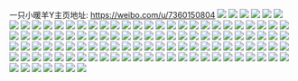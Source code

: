 一只小暖羊Y主页地址: https://weibo.com/u/7360150804 
![](https://wx4.sinaimg.cn/mw2000/00826rrKgy1h8yye5g1scj325x2vwe82.jpg) 
![](https://wx4.sinaimg.cn/mw2000/00826rrKgy1h8yyeaas0zj321j2q1npe.jpg) 
![](https://wx4.sinaimg.cn/mw2000/00826rrKgy1h8yyecr791j324c2tte82.jpg) 
![](https://wx4.sinaimg.cn/mw2000/00826rrKgy1h8yyefmpzuj32c0340u0y.jpg) 
![](https://wx4.sinaimg.cn/mw2000/00826rrKgy1h8yye39sc5j30tz1054dx.jpg) 
![](https://wx4.sinaimg.cn/mw2000/00826rrKgy1h8yyei0q6sj32c0340hdu.jpg) 
![](https://wx4.sinaimg.cn/mw2000/00826rrKgy1h8oez63g1uj32c0340e82.jpg) 
![](https://wx4.sinaimg.cn/mw2000/00826rrKgy1h8oez9zzrlj32c0340e82.jpg) 
![](https://wx4.sinaimg.cn/mw2000/00826rrKgy1h8oez87434j323w2y6qv5.jpg) 
![](https://wx4.sinaimg.cn/mw2000/00826rrKgy1h8oezdrlcnj31db2inu0x.jpg) 
![](https://wx4.sinaimg.cn/mw2000/00826rrKgy1h8oez4gkbpj32c0340kjl.jpg) 
![](https://wx4.sinaimg.cn/mw2000/00826rrKgy1h8oezgrvexj31dc29shdt.jpg) 
![](https://wx4.sinaimg.cn/mw2000/00826rrKgy1h8oezi8u0yj31dc2nbqv5.jpg) 
![](https://wx4.sinaimg.cn/mw2000/00826rrKgy1h8oezm1dw4j31dc2lix6p.jpg) 
![](https://wx4.sinaimg.cn/mw2000/00826rrKgy1h8oezqdg8vj31dc2n21ky.jpg) 
![](https://wx4.sinaimg.cn/mw2000/00826rrKly1h8hqee2phsj31ha2mrqv5.jpg) 
![](https://wx4.sinaimg.cn/mw2000/00826rrKly1h8hqeg4q78j31d82emkjm.jpg) 
![](https://wx4.sinaimg.cn/mw2000/00826rrKly1h8hqeicmxoj31dc2fj4qq.jpg) 
![](https://wx4.sinaimg.cn/mw2000/00826rrKly1h8hqelq2w2j32c03401kz.jpg) 
![](https://wx4.sinaimg.cn/mw2000/00826rrKly1h8hqeobqhlj329731i4qq.jpg) 
![](https://wx4.sinaimg.cn/mw2000/00826rrKly1h8hqemy66tj32c03401ky.jpg) 
![](https://wx4.sinaimg.cn/mw2000/00826rrKly1h8hqecbff8j32c0340qv7.jpg) 
![](https://wx4.sinaimg.cn/mw2000/00826rrKly1h8hqekbwivj31dc2iib2a.jpg) 
![](https://wx4.sinaimg.cn/mw2000/00826rrKly1h8hqepz38pj32c0340hdu.jpg) 
![](https://wx4.sinaimg.cn/mw2000/00826rrKly1h83l4o54y1j33402c0hdw.jpg) 
![](https://wx4.sinaimg.cn/mw2000/00826rrKly1h717ma1tyij31qs2rbe82.jpg) 
![](https://wx4.sinaimg.cn/mw2000/00826rrKly1h6z9r8jbh2j329t2vdnpd.jpg) 
![](https://wx4.sinaimg.cn/mw2000/00826rrKly1h6pzhan43xj32802yob29.jpg) 
![](https://wx4.sinaimg.cn/mw2000/00826rrKgy1h6cz62l8vej31e629e1kx.jpg) 
![](https://wx4.sinaimg.cn/mw2000/00826rrKgy1h6cz616x64j31o82br7wh.jpg) 
![](https://wx4.sinaimg.cn/mw2000/00826rrKgy1h6cz65c9unj31js28b1kx.jpg) 
![](https://wx4.sinaimg.cn/mw2000/00826rrKgy1h6c8jn0kevj32c0340e84.jpg) 
![](https://wx4.sinaimg.cn/mw2000/00826rrKgy1h6c8jpgzjnj32c03407wk.jpg) 
![](https://wx4.sinaimg.cn/mw2000/00826rrKgy1h6c8jyp3c9j32c0340x6r.jpg) 
![](https://wx4.sinaimg.cn/mw2000/00826rrKgy1h6c8jw64r1j32c0340b2c.jpg) 
![](https://wx4.sinaimg.cn/mw2000/00826rrKgy1h6c8k3d2y2j32c03407wk.jpg) 
![](https://wx4.sinaimg.cn/mw2000/00826rrKgy1h6c8jtcnd1j32c03407wj.jpg) 
![](https://wx4.sinaimg.cn/mw2000/00826rrKgy1h6c8k67x0lj32c0340qv7.jpg) 
![](https://wx4.sinaimg.cn/mw2000/00826rrKgy1h6c8k9bas7j32c0340qv8.jpg) 
![](https://wx4.sinaimg.cn/mw2000/00826rrKgy1h6c8kcgf3nj32c0340qv7.jpg) 
![](https://wx4.sinaimg.cn/mw2000/00826rrKgy1h6akofbcxbj32802yoai6.jpg) 
![](https://wx4.sinaimg.cn/mw2000/00826rrKgy1h6a100yowjj31l02a0hdt.jpg) 
![](https://wx4.sinaimg.cn/mw2000/00826rrKgy1h6a102oqgdj31t32ccb29.jpg) 
![](https://wx4.sinaimg.cn/mw2000/00826rrKgy1h6a0zzdydlj31s12i8b29.jpg) 
![](https://wx4.sinaimg.cn/mw2000/00826rrKgy1h6a10f7cktj32c03401kz.jpg) 
![](https://wx4.sinaimg.cn/mw2000/00826rrKgy1h6a104l0byj32c0340qv7.jpg) 
![](https://wx4.sinaimg.cn/mw2000/00826rrKgy1h6a10hn4b7j32c0340b2b.jpg) 
![](https://wx4.sinaimg.cn/mw2000/00826rrKgy1h6a1071l0pj32c0340npf.jpg) 
![](https://wx4.sinaimg.cn/mw2000/00826rrKgy1h6a10acl05j32c0340qv6.jpg) 
![](https://wx4.sinaimg.cn/mw2000/00826rrKgy1h6a10cqbdpj32c03404qr.jpg) 
![](https://wx4.sinaimg.cn/mw2000/00826rrKgy1h69xhxnsjqj327b2v24qq.jpg) 
![](https://wx4.sinaimg.cn/mw2000/00826rrKgy1h69xip1ygyj32c0340hdw.jpg) 
![](https://wx4.sinaimg.cn/mw2000/00826rrKgy1h69xi09phej327y2ww4qq.jpg) 
![](https://wx4.sinaimg.cn/mw2000/00826rrKgy1h69xj0y87dj32c03401ky.jpg) 
![](https://wx4.sinaimg.cn/mw2000/00826rrKgy1h69xikwc57j32c0340kjn.jpg) 
![](https://wx4.sinaimg.cn/mw2000/00826rrKgy1h69xj3ejdvj32c0340u0y.jpg) 
![](https://wx4.sinaimg.cn/mw2000/00826rrKgy1h69xisnqy7j32c0340x6q.jpg) 
![](https://wx4.sinaimg.cn/mw2000/00826rrKgy1h69xi3w5exj32c0340npf.jpg) 
![](https://wx4.sinaimg.cn/mw2000/00826rrKgy1h69xiw52kfj32c03401l0.jpg) 
![](https://wx4.sinaimg.cn/mw2000/00826rrKgy1h68mtxb6fuj32c03401kz.jpg) 
![](https://wx4.sinaimg.cn/mw2000/00826rrKgy1h68mum1iwoj32802yoql3.jpg) 
![](https://wx4.sinaimg.cn/mw2000/00826rrKgy1h68mu7bo42j32c03407wh.jpg) 
![](https://wx4.sinaimg.cn/mw2000/00826rrKgy1h68mu4pdvcj32c0340u0z.jpg) 
![](https://wx4.sinaimg.cn/mw2000/00826rrKgy1h68mu9ju5sj32c0340e83.jpg) 
![](https://wx4.sinaimg.cn/mw2000/00826rrKgy1h68munku2ij32c0340kjl.jpg) 
![](https://wx4.sinaimg.cn/mw2000/00826rrKly1h60qcdqnydj32c0340qv5.jpg) 
![](https://wx4.sinaimg.cn/mw2000/00826rrKly1h60qc7knj4j32c0340b2a.jpg) 
![](https://wx4.sinaimg.cn/mw2000/00826rrKly1h60qaxnjr8j32c03404qr.jpg) 
![](https://wx4.sinaimg.cn/mw2000/00826rrKly1h60qbzohz5j32c0340npf.jpg) 
![](https://wx4.sinaimg.cn/mw2000/00826rrKly1h60qbslh6fj32802yotz9.jpg) 
![](https://wx4.sinaimg.cn/mw2000/00826rrKly1h60qc20x00j32c0340qv6.jpg) 
![](https://wx4.sinaimg.cn/mw2000/00826rrKly1h60qc5iv6cj32c0340u0y.jpg) 
![](https://wx4.sinaimg.cn/mw2000/00826rrKly1h60qc9ulkgj32c0340x6p.jpg) 
![](https://wx4.sinaimg.cn/mw2000/00826rrKly1h60qcc9xnqj32c0340kjn.jpg) 
![](https://wx4.sinaimg.cn/mw2000/00826rrKly1h5p1i4sycqj32c03407wk.jpg) 
![](https://wx4.sinaimg.cn/mw2000/00826rrKly1h5p1i6yzhgj32c03404qr.jpg) 
![](https://wx4.sinaimg.cn/mw2000/00826rrKly1h5p1i2f6ryj32c03404qq.jpg) 
![](https://wx4.sinaimg.cn/mw2000/00826rrKly1h5p1i8zfekj31xp2m4kjm.jpg) 
![](https://wx4.sinaimg.cn/mw2000/00826rrKly1h5p1iafx1pj32c03404qq.jpg) 
![](https://wx4.sinaimg.cn/mw2000/00826rrKly1h5p1ibs41fj322i2rde82.jpg) 
![](https://wx4.sinaimg.cn/mw2000/00826rrKly1h5nv3he9skj32c0340e81.jpg) 
![](https://wx4.sinaimg.cn/mw2000/00826rrKly1h5mgj8nzzoj323z2ucqv7.jpg) 
![](https://wx4.sinaimg.cn/mw2000/00826rrKly1h5djgga4crj32bz2q5e82.jpg) 
![](https://wx4.sinaimg.cn/mw2000/00826rrKly1h5djgm5eiyj32dc35se83.jpg) 
![](https://wx4.sinaimg.cn/mw2000/00826rrKly1h51wk4s4g2j30wg0grgn5.jpg) 
![](https://wx4.sinaimg.cn/mw2000/00826rrKly1h4zl7xbqrpj31h51zmhag.jpg) 
![](https://wx4.sinaimg.cn/mw2000/00826rrKly1h4uxwurxusj325u2vtb2b.jpg) 
![](https://wx4.sinaimg.cn/mw2000/00826rrKly1h4uxx81o2yj321e2py1ky.jpg) 
![](https://wx4.sinaimg.cn/mw2000/00826rrKly1h4uxwwuo6sj326w2r67wj.jpg) 
![](https://wx4.sinaimg.cn/mw2000/00826rrKly1h4uxwyqm1lj32c03401kz.jpg) 
![](https://wx4.sinaimg.cn/mw2000/00826rrKly1h4uxxa8yzdj32c0340b2b.jpg) 
![](https://wx4.sinaimg.cn/mw2000/00826rrKly1h4uxx0ja7hj32c0340b2c.jpg) 
![](https://wx4.sinaimg.cn/mw2000/00826rrKly1h4uxx2lit6j32622w3hdv.jpg) 
![](https://wx4.sinaimg.cn/mw2000/00826rrKly1h4uxx60jsjj32c03401l1.jpg) 
![](https://wx4.sinaimg.cn/mw2000/00826rrKly1h4uxwsguwqj32c03404qv.jpg) 
![](https://wx4.sinaimg.cn/mw2000/00826rrKly1h4rim5d5gij32802q6hdv.jpg) 
![](https://wx4.sinaimg.cn/mw2000/00826rrKly1h4rim9neudj32802pkx6q.jpg) 
![](https://wx4.sinaimg.cn/mw2000/00826rrKly1h4rimoz7gwj32492i8u0y.jpg) 
![](https://wx4.sinaimg.cn/mw2000/00826rrKly1h4gq49n2w7j32c03401ky.jpg) 
![](https://wx4.sinaimg.cn/mw2000/00826rrKly1h4gq4azhw8j32c0340qv5.jpg) 
![](https://wx4.sinaimg.cn/mw2000/00826rrKly1h4gq47tdb6j32c03407wj.jpg) 
![](https://wx4.sinaimg.cn/mw2000/00826rrKly1h4fxxe4raij32c0340b2b.jpg) 
![](https://wx4.sinaimg.cn/mw2000/00826rrKly1h420p9txprj33402c07wj.jpg) 
![](https://wx4.sinaimg.cn/mw2000/00826rrKly1h3xd2icadxj325r2yohdy.jpg) 
![](https://wx4.sinaimg.cn/mw2000/00826rrKly1h3vzyc5ewvj32802yonpf.jpg) 
![](https://wx4.sinaimg.cn/mw2000/00826rrKly1h3vzxmiiewj32c0340u0x.jpg) 
![](https://wx4.sinaimg.cn/mw2000/00826rrKly1h3ty4u5xcgj32wh2whqv8.jpg) 
![](https://wx4.sinaimg.cn/mw2000/00826rrKly1h3drjvnj9tj32c03407wj.jpg) 
![](https://wx4.sinaimg.cn/mw2000/00826rrKly1h3drjxa4kkj32c0340x6p.jpg) 
![](https://wx4.sinaimg.cn/mw2000/00826rrKly1h3drk0i7t2j33402c0npf.jpg) 
![](https://wx4.sinaimg.cn/mw2000/00826rrKly1h3drk3zzvaj32c0340e83.jpg) 
![](https://wx4.sinaimg.cn/mw2000/00826rrKly1h3drk5hnqyj32c0340qv5.jpg) 
![](https://wx4.sinaimg.cn/mw2000/00826rrKly1h3drk8266kj32c0340kjm.jpg) 
